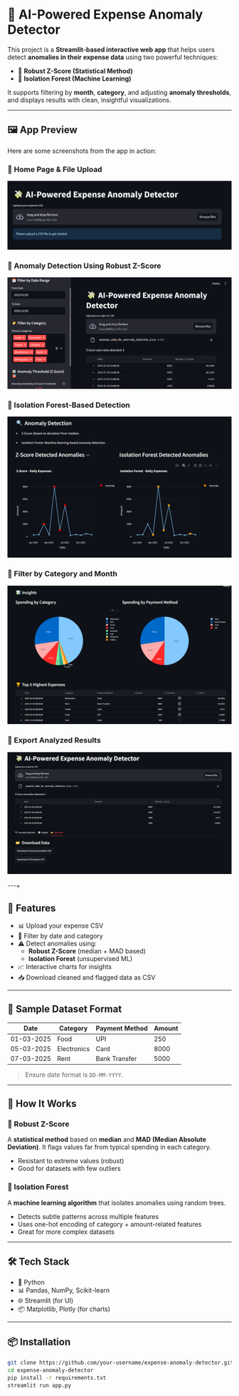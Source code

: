 # 💸 AI-Powered Expense Anomaly Detector

This project is a **Streamlit-based interactive web app** that helps users detect **anomalies in their expense data** using two powerful techniques:
- 📏 **Robust Z-Score (Statistical Method)**
- 🌲 **Isolation Forest (Machine Learning)**

It supports filtering by **month**, **category**, and adjusting **anomaly thresholds**, and displays results with clean, insightful visualizations.

---
## 🖼️ App Preview

Here are some screenshots from the app in action:

### 🔹 Home Page & File Upload
![App Image 1](img/app_img_1.PNG)

### 🔹 Anomaly Detection Using Robust Z-Score
![App Image 2](img/app_img_2.PNG)

### 🔹 Isolation Forest-Based Detection
![App Image 3](img/app_img_3.PNG)

### 🔹 Filter by Category and Month
![App Image 4](img/app_img_4.PNG)

### 🔹 Export Analyzed Results
![App Image 5](img/app_img_5.PNG)

---+
## 🚀 Features

- 📊 Upload your expense CSV
- 📅 Filter by date and category
- ⚠️ Detect anomalies using:
  - **Robust Z-Score** (median + MAD based)
  - **Isolation Forest** (unsupervised ML)
- 📈 Interactive charts for insights
- 📥 Download cleaned and flagged data as CSV

---

## 📁 Sample Dataset Format

| Date       | Category       | Payment Method | Amount |
|------------|----------------|----------------|--------|
| 01-03-2025 | Food           | UPI            | 250    |
| 05-03-2025 | Electronics    | Card           | 8000   |
| 07-03-2025 | Rent           | Bank Transfer  | 5000   |

> Ensure date format is `DD-MM-YYYY`.

---

## 🧠 How It Works

### 🔹 Robust Z-Score

A **statistical method** based on **median** and **MAD (Median Absolute Deviation)**. It flags values far from typical spending in each category.

- Resistant to extreme values (robust)
- Good for datasets with few outliers

### 🔹 Isolation Forest

A **machine learning algorithm** that isolates anomalies using random trees.

- Detects subtle patterns across multiple features
- Uses one-hot encoding of category + amount-related features
- Great for more complex datasets

---

## 🛠️ Tech Stack

- 🐍 Python
- 📊 Pandas, NumPy, Scikit-learn
- 🌐 Streamlit (for UI)
- 📦 Matplotlib, Plotly (for charts)

---

## 📦 Installation

```bash
git clone https://github.com/your-username/expense-anomaly-detector.git
cd expense-anomaly-detector
pip install -r requirements.txt
streamlit run app.py
